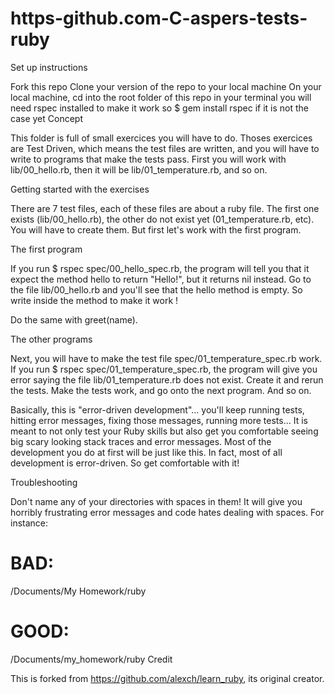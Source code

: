 # https-github.com-C-aspers-tests-ruby

Set up instructions

Fork this repo
Clone your version of the repo to your local machine
On your local machine, cd into the root folder of this repo in your terminal
you will need rspec installed to make it work so $ gem install rspec if it is not the case yet
Concept

This folder is full of small exercices you will have to do. Thoses exercices are Test Driven, which means the test files are written, and you will have to write to programs that make the tests pass. First you will work with lib/00_hello.rb, then it will be lib/01_temperature.rb, and so on.

Getting started with the exercises

There are 7 test files, each of these files are about a ruby file. The first one exists (lib/00_hello.rb), the other do not exist yet (01_temperature.rb, etc). You will have to create them. But first let's work with the first program.

The first program

If you run $ rspec spec/00_hello_spec.rb, the program will tell you that it expect the method hello to return "Hello!", but it returns nil instead. Go to the file lib/00_hello.rb and you'll see that the hello method is empty. So write inside the method to make it work !

Do the same with greet(name).

The other programs

Next, you will have to make the test file spec/01_temperature_spec.rb work. If you run $ rspec spec/01_temperature_spec.rb, the program will give you error saying the file lib/01_temperature.rb does not exist. Create it and rerun the tests. Make the tests work, and go onto the next program. And so on.

Basically, this is "error-driven development"... you'll keep running tests, hitting error messages, fixing those messages, running more tests... It is meant to not only test your Ruby skills but also get you comfortable seeing big scary looking stack traces and error messages. Most of the development you do at first will be just like this. In fact, most of all development is error-driven. So get comfortable with it!

Troubleshooting

Don't name any of your directories with spaces in them! It will give you horribly frustrating error messages and code hates dealing with spaces. For instance:

# BAD:
/Documents/My Homework/ruby

# GOOD:
/Documents/my_homework/ruby
Credit

This is forked from https://github.com/alexch/learn_ruby, its original creator.
